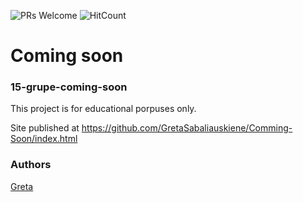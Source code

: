 ![PRs Welcome](https://img.shields.io/badge/PRs-welcome-brightgreen.svg)
![HitCount](http://hits.dwyl.io/GretaSabaliauskiene/Comming-Soon.svg)

# Coming soon
### 15-grupe-coming-soon

This project is for educational porpuses only.

Site published at https://github.com/GretaSabaliauskiene/Comming-Soon/index.html

### Authors
[Greta](https://github.com/GretaSabaliauskiene)
